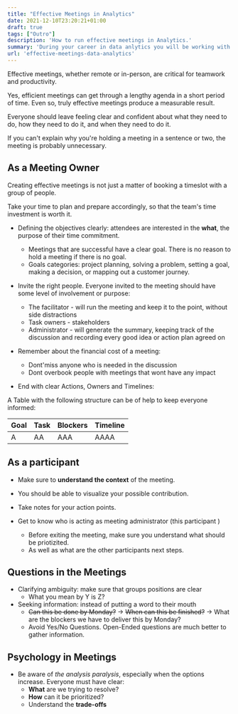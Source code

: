 ```yaml
---
title: "Effective Meetings in Analytics"
date: 2021-12-10T23:20:21+01:00
draft: true
tags: ["Outro"]
description: 'How to run effective meetings in Analytics.'
summary: 'During your career in data anlytics you will be working with different teams and you will be in need of meetings to sync up ideas. Here are some techniques to run and be part of effective meetings.'
url: 'effective-meetings-data-analytics'
---
```


Effective meetings, whether remote or in-person, are critical for teamwork and productivity.

Yes, efficient meetings can get through a lengthy agenda in a short period of time. Even so, truly effective meetings produce a measurable result.

Everyone should leave feeling clear and confident about what they need to do, how they need to do it, and when they need to do it.

If you can't explain why you're holding a meeting in a sentence or two, the meeting is probably unnecessary.

## As a Meeting Owner

Creating effective meetings is not just a matter of booking a timeslot with a group of people.

Take your time to plan and prepare accordingly, so that the team's time investment is worth it.

* Defining the objectives clearly: attendees are interested in the **what**, the purpose of their time commitment.
    * Meetings that are successful have a clear goal. There is no reason to hold a meeting if there is no goal.  
    * Goals categories: project planning, solving a problem, setting a goal, making a decision, or mapping out a customer journey.

* Invite the right people. Everyone invited to the meeting should have some level of involvement or purpose:
    * The facilitator - will run the meeting and keep it to the point, without side distractions
    * Task owners - stakeholders
    * Administrator - will generate the summary, keeping track of the discussion and recording every good idea or action plan agreed on

* Remember about the financial cost of a meeting:
    * Dont'miss anyone who is needed in the discussion
    * Dont overbook people with meetings that wont have any impact
* End with clear Actions, Owners and Timelines:

A Table with the following structure can be of help to keep everyone informed:

| Goal | Task | Blockers | Timeline |
|------|------|----------|----------|
|  A    |  AA | AAA      |    AAAA  | 

## As a participant

* Make sure to **understand the context** of the meeting.
* You should be able to visualize your possible contribution.

* Take notes for your action points. 
* Get to know who is acting as meeting administrator (this participant )
    - Before exiting the meeting, make sure you understand what should be priotizited.
    - As well as what are the other participants next steps.


## Questions in the Meetings

* Clarifying ambiguity: make sure that groups positions are clear
    * What you mean by Y is Z?
* Seeking information: instead of putting a word to their mouth
    * ~~Can this be done by Monday?~~ -> ~~When can this be finished?~~ -> What are the blockers we have to deliver this by Monday?
    * Avoid Yes/No Questions. Open-Ended questions are much better to gather information.

## Psychology in Meetings

* Be aware of *the analysis paralysis*, especially when the options increase. Everyone must have clear:
    - **What** are we trying to resolve?
    - **How** can it be prioritized?
    - Understand the **trade-offs**    